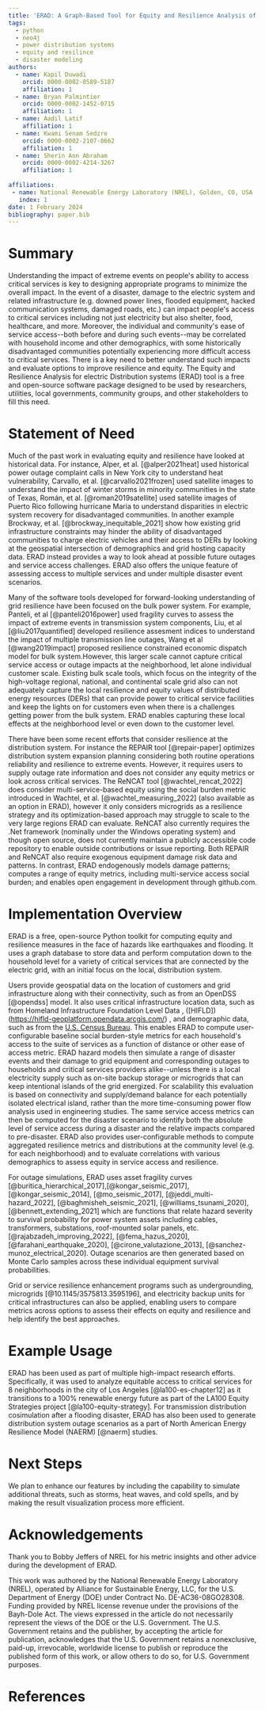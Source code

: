 ```yaml
---
title: 'ERAD: A Graph-Based Tool for Equity and Resilience Analysis of electric Distribution systems.'
tags:
  - python
  - neo4j
  - power distribution systems
  - equity and resilince
  - disaster modeling
authors:
  - name: Kapil Duwadi
    orcid: 0000-0002-0589-5187
    affiliation: 1
  - name: Bryan Palmintier
    orcid: 0000-0002-1452-0715
    affiliation: 1
  - name: Aadil Latif
    affiliation: 1
  - name: Kwami Senam Sedzro
    orcid: 0000-0002-2107-8662
    affiliation: 1
  - name: Sherin Ann Abraham
    orcid: 0000-0002-4214-3267
    affiliation: 1
  
affiliations:
 - name: National Renewable Energy Laboratory (NREL), Golden, CO, USA
   index: 1
date: 1 February 2024
bibliography: paper.bib
---
```


# Summary

Understanding the impact of extreme events on people's ability to access critical services is key to designing appropriate programs to minimize the overall impact. In the event of a disaster, damage to the electric system and related infrastructure (e.g. downed power lines, flooded equipment, hacked communication systems, damaged roads,  etc.) can impact people's access to critical services including not just electricity but also shelter, food, healthcare, and more.  Moreover, the individual and community's ease of service access--both before and during such events--may be correlated with household income and other demographics, with some historically disadvantaged communities potentially experiencing more difficult access to critical services. There is a key need to better understand such impacts and evaluate options to improve resilience and equity. The Equity and Resilience Analysis for electric Distribution systems (ERAD) tool is a free and open-source software package designed to be used by researchers, utilities, local governments, community groups, and other stakeholders to fill this need.

# Statement of Need

Much of the past work in evaluating equity and resilience have looked at historical data. For instance, Alper, et al. [@alper2021heat] used historical power outage complaint calls in New York city to understand heat vulnerability, Carvallo, et al. [@carvallo2021frozen] used satellite images to understand the impact of winter storms in minority communities in the state of Texas, Román, et al. [@roman2019satellite] used satellite images of Puerto Rico following hurricane Maria to understand disparities in electric system recovery for disadvantaged communities. In another example Brockway, et al. [@brockway_inequitable_2021] show how existing grid infrastructure constraints may hinder the ability of  disadvantaged communities to charge electric vehicles and their access to DERs by looking at the geospatial intersection of demographics and grid hosting capacity data. ERAD instead provides a way to look ahead at possible future outages and service access challenges. ERAD also offers the unique feature of assessing access to multiple services and under multiple disaster event scenarios.

Many of the software tools developed for forward-looking understanding of grid resilience have been focused on the bulk power system. For example, Panteli, et al [@panteli2016power] used fragility curves to assess the impact of extreme events in transmission system components, Liu, et al [@liu2017quantified] developed resilience assesment indices to understand the impact of multiple transmission line outages, Wang et al [@wang2019impact] proposed resilience constrained economic dispatch model for bulk system.However, this larger scale cannot capture critical service access or outage impacts at the neighborhood, let alone individual customer scale. Existing bulk scale tools, which focus on the integrity of the high-voltage regional, national, and continental scale grid also can not adequately capture the local resilience and equity values of distributed energy resources (DERs) that can provide power to critical service facilities and keep the lights on for customers even when there is a challenges getting power from the bulk system. ERAD enables capturing these local effects at the neighborhood level or even down to the customer level.

There have been some recent efforts that consider resilience at the distribution system. For instance the REPAIR tool [@repair-paper] optimizes distribution system expansion planning considering both routine operations reliability and resilience to extreme events. However, it requires users to supply outage rate information and does not consider any equity metrics or look across critical services. The ReNCAT tool [@wachtel_rencat_2022] does consider multi-service-based equity using the social burden metric introduced in Wachtel, et al. [@wachtel_measuring_2022] (also available as an option in ERAD), however it only considers microgrids as a resilience strategy and its optimization-based approach may struggle to scale to the very large regions ERAD can evaluate. ReNCAT also currently requires the .Net framework (nominally under the Windows operating system) and though open source, does not currently maintain a publicly accessible code repository to enable outside contributions or issue reporting. Both REPAIR and ReNCAT also require exogenous equipment damage risk data and patterns. In contrast, ERAD endogenously models damage patterns; computes a range of equity metrics, including multi-service access social burden; and enables open engagement in development through github.com.

# Implementation Overview

ERAD is a free, open-source Python toolkit for computing equity and resilience measures in the face of hazards like earthquakes and flooding. It uses a graph database to store data and perform computation down to the household level for a variety of critical services that are connected by the electric grid, with an initial focus on the local, distribution system. 

Users provide geospatial data on the location of customers and grid infrastructure along with their connectivity, such as from an OpenDSS [@opendss] model. It also uses critical infrastructure location data, such as from Homeland Infrastructure Foundation Level Data , ([HIFLD])(https://hifld-geoplatform.opendata.arcgis.com/) , and demographic data, such as from the [U.S. Census Bureau](https://www.census.gov/). This enables ERAD to compute user-configurable baseline social burden-style metrics for each household's access to the suite of services as a function of distance or other ease of access metric. ERAD hazard models then simulate a range of disaster events and their damage to grid equipment and corresponding outages to households and critical services providers alike--unless there is a local electricity supply such as on-site backup storage or microgrids that can keep intentional islands of the grid energized. For scalability this evaluation is based on connectivity and supply/demand balance for each potentially isolated electrical island, rather than the more time-consuming power flow analysis used in engineering studies. The same service access metrics can then be computed for the disaster scenario to identify both the absolute level of service access during a disaster and the relative impacts compared to pre-disaster. ERAD also provides user-configurable methods to compute aggregated resilience metrics and distributions at the community level (e.g. for each neighborhood) and to evaluate correlations with various demographics to assess equity in service access and resilience.

For outage simulations, ERAD uses asset fragility curves [@buritica_hierarchical_2017],[@kongar_seismic_2017], [@kongar_seismic_2014], [@mo_seismic_2017], [@jeddi_multi-hazard_2022], [@baghmisheh_seismic_2021], [@williams_tsunami_2020], [@bennett_extending_2021] which are functions that relate hazard severity to survival probability for power system assets including cables, transformers, substations, roof-mounted solar panels, etc. [@rajabzadeh_improving_2022], [@fema_hazus_2020], [@farahani_earthquake_2020], [@cirone_valutazione_2013], [@sanchez-munoz_electrical_2020]. Outage scenarios are then generated based on Monte Carlo samples across these individual equipment survival probabilities.

Grid or service resilience enhancement programs such as undergrounding, microgrids [@10.1145/3575813.3595196], and electricity backup units for critical infrastructures can also be applied, enabling users to compare metrics across options to assess their effects on equity and resilience and help identify the best approaches.

# Example Usage

ERAD has been used as part of multiple high-impact research efforts. Specifically, it was used to analyze equitable access to critical services for 8 neighborhoods in the city of Los Angeles [@la100-es-chapter12] as it transitions to a 100% renewable energy future as part of the LA100 Equity Strategies project [@la100-equity-strategy]. For transmission distribution cosimulation after a flooding disaster, ERAD has also been used to generate distribution system outage scenarios as a part of North American Energy Resilience Model (NAERM) [@naerm] studies.

# Next Steps

We plan to enhance our features by including the capability to simulate additional threats, such as storms, heat waves, and cold spells, and by making the result visualization process more efficient.

# Acknowledgements

Thank you to Bobby Jeffers of NREL for his metric insights and other advice during the development of ERAD.

This work was authored by the National Renewable Energy Laboratory (NREL), operated by Alliance for Sustainable Energy, LLC, for the U.S. Department of Energy (DOE) under Contract No. DE-AC36-08GO28308. Funding provided by NREL license revenue under the provisions of the Bayh-Dole Act. The views expressed in the article do not necessarily represent the views of the DOE or the U.S. Government. The U.S. Government retains and the publisher, by accepting the article for publication, acknowledges that the U.S. Government retains a nonexclusive, paid-up, irrevocable, worldwide license to publish or reproduce the published form of this work, or allow others to do so, for U.S. Government purposes.

# References